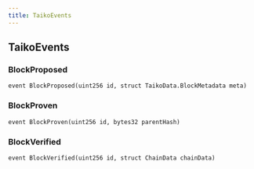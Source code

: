 ```yaml
---
title: TaikoEvents
---
```


## TaikoEvents

### BlockProposed

```solidity
event BlockProposed(uint256 id, struct TaikoData.BlockMetadata meta)
```

### BlockProven

```solidity
event BlockProven(uint256 id, bytes32 parentHash)
```

### BlockVerified

```solidity
event BlockVerified(uint256 id, struct ChainData chainData)
```

